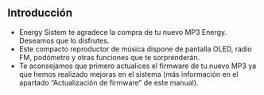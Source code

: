 ## Introducción

* Energy Sistem te agradece la compra de tu nuevo MP3 Energy. Deseamos que lo disfrutes.
* Este compacto reproductor de música dispone de pantalla OLED, radio FM, podómetro y otras funciones que te sorprenderán.
* Te aconsejamos que primero actualices el firmware de tu nuevo MP3 ya que hemos realizado mejoras en el sistema (más información en el apartado “Actualización de firmware” de este manual).

